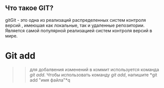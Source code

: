 ## Что такое GIT?

gitGit - это одна из реализаций распределенных систем контроля версий , имеюшая как локальные, так и удаленные репозитории. Является самой популярной реализацией систем контроля версий в мире.
# Git add
>> 
>> для добалвения изменений в коммит используется команда *git add*. Чтобы использовать команду *git add*, напишите *git add "имя файла"*q